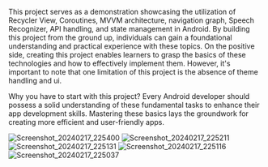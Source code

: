 
This project serves as a demonstration showcasing the utilization of Recycler View, Coroutines, MVVM architecture, navigation graph, Speech Recognizer, API handling, and state management in Android. By building this project from the ground up, individuals can gain a foundational understanding and practical experience with these topics.
On the positive side, creating this project enables learners to grasp the basics of these technologies and how to effectively implement them. However, it's important to note that one limitation of this project is the absence of theme handling and ui. 

Why you have to start with this project?
Every Android developer should possess a solid understanding of these fundamental tasks to enhance their app development skills. Mastering these basics lays the groundwork for creating more efficient and user-friendly apps.

![Screenshot_20240217_225400](https://github.com/AndroVelper/SmallProjects/assets/145798924/ccba0e23-9d0c-455e-8a6f-3fe10d7641e8)
![Screenshot_20240217_225211](https://github.com/AndroVelper/SmallProjects/assets/145798924/85a989c2-4290-4d2b-b18a-315ee8362dab)
![Screenshot_20240217_225131](https://github.com/AndroVelper/SmallProjects/assets/145798924/f5048341-01e5-4420-899f-860da7ff23df)
![Screenshot_20240217_225116](https://github.com/AndroVelper/SmallProjects/assets/145798924/90a7461c-6942-400a-8fde-614d0f56561a)
![Screenshot_20240217_225037](https://github.com/AndroVelper/SmallProjects/assets/145798924/28c1ff06-c751-4d59-9ead-aa714dd67fbe)

